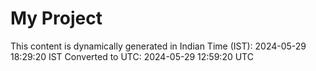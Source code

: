 # My Project

This content is dynamically generated in Indian Time (IST): 2024-05-29 18:29:20 IST
Converted to UTC: 2024-05-29 12:59:20 UTC
